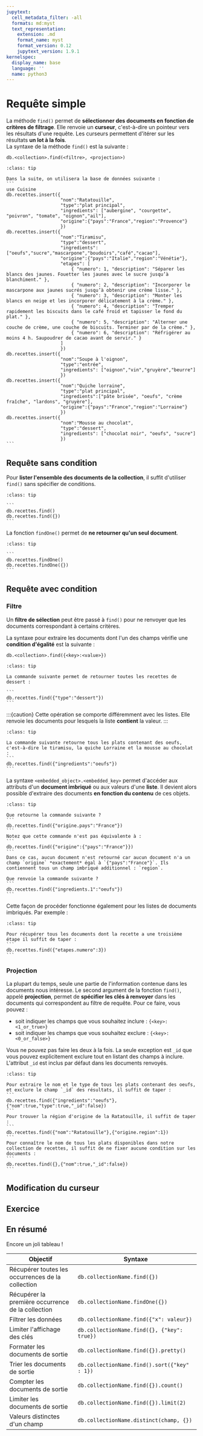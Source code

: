 ```yaml
---
jupytext:
  cell_metadata_filter: -all
  formats: md:myst
  text_representation:
    extension: .md
    format_name: myst
    format_version: 0.12
    jupytext_version: 1.9.1
kernelspec:
  display_name: base
  language: ''
  name: python3
---
```


# Requête simple

La méthode `find()` permet de **sélectionner des documents en fonction de critères de filtrage**. Elle renvoie un **curseur**, c'est-à-dire un pointeur vers les résultats d'une requête. Les curseurs permettent d'itérer sur les résultats **un lot à la fois**.    
La syntaxe de la méthode `find()` est la suivante : 

```
db.<collection>.find(<filtre>, <projection>) 
```

````{admonition} Example
:class: tip

Dans la suite, on utilisera la base de données suivante :
```
use Cuisine
db.recettes.insert({
                    "nom":"Ratatouille",
                    "type":"plat principal",
                    "ingredients": ["aubergine", "courgette", "poivron", "tomate", "oignon","ail"],
                    "origine":{"pays":"France","region":"Provence"}
                    })  
db.recettes.insert({
                    "nom":"Tiramisu",
                    "type":"dessert",
                    "ingredients":["oeufs","sucre","mascarpone","boudoirs","café","cacao"],
                    "origine":{"pays":"Italie","region":"Vénétie"},
                    "etapes": [
                        { "numero": 1, "description": "Séparer les blancs des jaunes. Fouetter les jaunes avec le sucre jusqu’à blanchiment." },
                        { "numero": 2, "description": "Incorporer le mascarpone aux jaunes sucrés jusqu’à obtenir une crème lisse." },
                        { "numero": 3, "description": "Monter les blancs en neige et les incorporer délicatement à la crème." },
                        { "numero": 4, "description": "Tremper rapidement les biscuits dans le café froid et tapisser le fond du plat." },
                        { "numero": 5, "description": "Alterner une couche de crème, une couche de biscuits. Terminer par de la crème." },
                        { "numero": 6, "description": "Réfrigérer au moins 4 h. Saupoudrer de cacao avant de servir." } 
                    ]
                    })  
db.recettes.insert({
                    "nom":"Soupe à l'oignon",
                    "type":"entrée",
                    "ingredients": ["oignon","vin","gruyère","beurre"]
                    })  
db.recettes.insert({
                    "nom":"Quiche lorraine",
                    "type":"plat principal",
                    "ingredients":["pâte brisée", "oeufs", "crème fraîche", "lardons", "gruyère"],
                    "origine":{"pays":"France","region":"Lorraine"}
                    })  
db.recettes.insert({
                    "nom":"Mousse au chocolat",
                    "type":"dessert",
                    "ingredients": ["chocolat noir", "oeufs", "sucre"]
                    })  
```
````

## Requête sans condition

Pour **lister l'ensemble des documents de la collection**, il suffit d'utiliser `find()` sans spécifier de conditions.
````{admonition} Example
:class: tip

```
db.recettes.find()  
db.recettes.find({})
```
````
La fonction `findOne()` permet de **ne retourner qu'un seul document**.
````{admonition} Example
:class: tip

```
db.recettes.findOne()   
db.recettes.findOne({})
```
````

## Requête avec condition

### Filtre           

Un **filtre de sélection** peut être passé à `find()` pour ne renvoyer que les documents correspondant à certains critères.  

La syntaxe pour extraire les documents dont l'un des champs vérifie une **condition d'égalité** est la suivante :
```
db.<collection>.find({<key>:<value>})
``` 

````{admonition} Example
:class: tip

La commande suivante permet de retourner toutes les recettes de dessert :

```
db.recettes.find({"type":"dessert"})
```
````
:::{caution}
Cette opération se comporte différemment avec les listes. Elle renvoie les documents pour lesquels la liste **contient** la valeur.
:::
````{admonition} Example
:class: tip

La commande suivante retourne tous les plats contenant des oeufs, c'est-à-dire le tiramisu, la quiche Lorraine et la mousse au chocolat :
```
db.recettes.find({"ingredients":"oeufs"})
```
````

La syntaxe `<embedded_object>.<embedded_key>` permet d'accéder aux attributs d'un **document imbriqué** ou aux valeurs d'une **liste**. Il devient alors possible d'extraire des documents **en fonction du contenu** de ces objets.

````{admonition} Example
:class: tip

Que retourne la commande suivante ? 
```
db.recettes.find({"origine.pays":"France"})
```
Notez que cette commande n'est pas équivalente à :
```
db.recettes.find({"origine":{"pays":"France"}})
```
Dans ce cas, aucun document n'est retourné car aucun document n'a un champ `origine` *exactement* égal à `{"pays":"France"}`. Ils contiennent tous un champ imbriqué additionnel : `region`.   

Que renvoie la commande suivante ?
```
db.recettes.find({"ingredients.1":"oeufs"})
```
````
Cette façon de procéder fonctionne également pour les listes de documents imbriqués. Par exemple :

````{admonition} Example
:class: tip

Pour récupérer tous les documents dont la recette a une troisième étape il suffit de taper :
```
db.recettes.find({"etapes.numero":3})
```
````

### Projection

La plupart du temps, seule une partie de l'information contenue dans les documents nous intéresse. Le second argument de la fonction `find()`, appelé **projection**, permet de **spécifier les clés à renvoyer** dans les documents qui correspondent au filtre de requête. Pour ce faire, vous pouvez :
- soit indiquer les champs que vous souhaitez inclure : `{<key>:<1_or_true>}`  
- soit indiquer les champs que vous souhaitez exclure : `{<key>:<0_or_false>}`   

Vous ne pouvez pas faire les deux à la fois. La seule exception est `_id` que vous pouvez explicitement exclure tout en listant des champs à inclure. L'attribut `_id` est inclus par défaut dans les documents renvoyés.

````{admonition} Example
:class: tip

Pour extraire le nom et le type de tous les plats contenant des oeufs, et exclure le champ `_id` des résultats, il suffit de taper :
```
db.recettes.find({"ingredients":"oeufs"},{"nom":true,"type":true,"_id":false})
```
Pour trouver la région d'origine de la Ratatouille, il suffit de taper :
```
db.recettes.find({"nom":"Ratatouille"},{"origine.region":1})
```
Pour connaître le nom de tous les plats disponibles dans notre collection de recettes, il suffit de ne fixer aucune condition sur les documents :  
```
db.recettes.find({},{"nom":true,"_id":false})
``` 
````

## Modification du curseur

## Exercice

## En résumé

Encore un joli tableau !

Objectif | Syntaxe
--- | ---
Récupérer toutes les occurrences de la collection | `db.collectionName.find({})`
Récupérer la première occurrence de la collection | `db.collectionName.findOne({})`
Filtrer les données | `db.collectionName.find({"x": valeur})`
Limiter l'affichage des clés | `db.collectionName.find({}, {"key": true}) `
Formater les documents de sortie | `db.collectionName.find({}).pretty()`
Trier les documents de sortie | `db.collectionName.find().sort({"key" : 1})`
Compter les documents de sortie | `db.collectionName.find({}).count()`
Limiter les documents de sortie | `db.collectionName.find({}).limit(2)`
Valeurs distinctes d'un champ | `db.collectionName.distinct(champ, {})`
